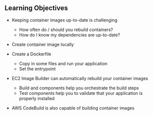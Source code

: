 ## Learning Objectives

* Keeping container images up-to-date is challenging
  * How often do / should you rebuild containers?
  * How do I know my dependencies are up-to-date?

* Create container image locally
* Create a Dockerfile
  * Copy in some files and run your application
  * Set the entrypoint

* EC2 Image Builder can automatically rebuild your container images
  * Build and components help you orchestrate the build steps 
  * Test components help you to validate that your application is properly installed
* AWS CodeBuild is also capable of building container images
